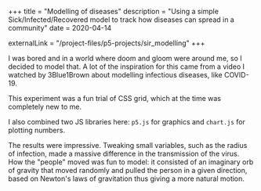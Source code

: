 +++
title = "Modelling of diseases"
description = "Using a simple Sick/Infected/Recovered model to track how diseases can spread in a community"
date = 2020-04-14

externalLink = "/project-files/p5-projects/sir_modelling"
+++

I was bored and in a world where doom and gloom were around me, so I decided to model that. A lot of the inspiration for this came from a video I watched by 3Blue1Brown about modelling infectious diseases, like COVID-19.

This experiment was a fun trial of CSS grid, which at the time was completely new to me.

I also combined two JS libraries here: `p5.js` for graphics and `chart.js` for plotting numbers.

The results were impressive. Tweaking small variables, such as the radius of infection, made a massive difference in the transmission of the virus. How the "people" moved was fun to model: it consisted of an imaginary orb of gravity that moved randomly and pulled the person in a given direction, based on Newton's laws of gravitation thus giving a more natural motion.
